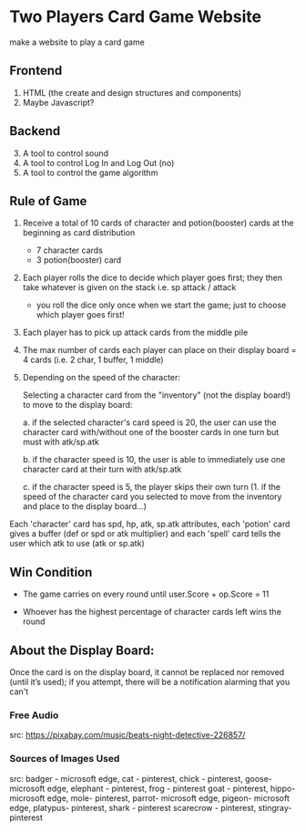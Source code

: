 # Two Players Card Game Website
make a website to play a card game <!--give a more clear and detail but brief description about what this game is about-->

## Frontend
1. HTML (the create and design structures and components)
2. Maybe Javascript?

## Backend
3. A tool to control sound
4. A tool to control Log In and Log Out (no)
5. A tool to control the game algorithm

## Rule of Game
1. Receive a total of 10 cards of character and potion(booster) cards at the beginning as card distribution
   - 7 character cards
   - 3 potion(booster) card

2. Each player rolls the dice to decide which player goes first; they then take whatever is given on the stack i.e. sp attack / attack
   - you roll the dice only once when we start the game; just to choose which player goes first!

3. Each player has to pick up attack cards from the middle pile

4. The max number of cards each player can place on their display board = 4 cards (i.e. 2 char, 1 buffer, 1 middle)

5. Depending on the speed of the character:

     Selecting a character card from the "inventory" (not the display board!) to move to the display board:

   a. if the selected character's card speed is 20, the user can use the character card with/without one of the booster cards in one turn but must with atk/sp.atk

   b. if the character speed is 10, the user is able to immediately use one character card at their turn with atk/sp.atk

   c. if the character speed is 5, the player skips their own turn
        (1. if the speed of the character card you selected to move from the inventory and place to the display board...)

Each 'character' card has spd, hp, atk, sp.atk attributes, each 'potion' card gives a buffer (def or spd or atk multiplier) and each 'spell' card tells the user which atk to use (atk or sp.atk) 

## Win Condition
- The game carries on every round until user.Score + op.Score = 11

- Whoever has the highest percentage of character cards left wins the round

<!-- getElementByClass("my-card") (but more precisely the character card) onClick -->

<!-- appears on the displayBoard (remain/keep the rotation) -->

## About the Display Board: 

<!-- click one of the cards on the display board then it will be vibrated shortly indicate that it cannot be moved (give a motion) -->

<!-- top of the screen, give notification say, cannot be replaced! -->

Once the card is on the display board, it cannot be replaced nor removed (until it’s used); if you attempt, there will be a notification alarming that you can't

### Free Audio
src: https://pixabay.com/music/beats-night-detective-226857/

### Sources of Images Used
src: badger - microsoft edge, cat - pinterest, chick - pinterest, goose- microsoft edge, elephant - pinterest, frog - pinterest 
     goat - pinterest, hippo- microsoft edge, mole- pinterest, parrot- microsoft edge, pigeon- microsoft edge, platypus- pinterest, shark - pinterest
     scarecrow - pinterest, stingray- pinterest
